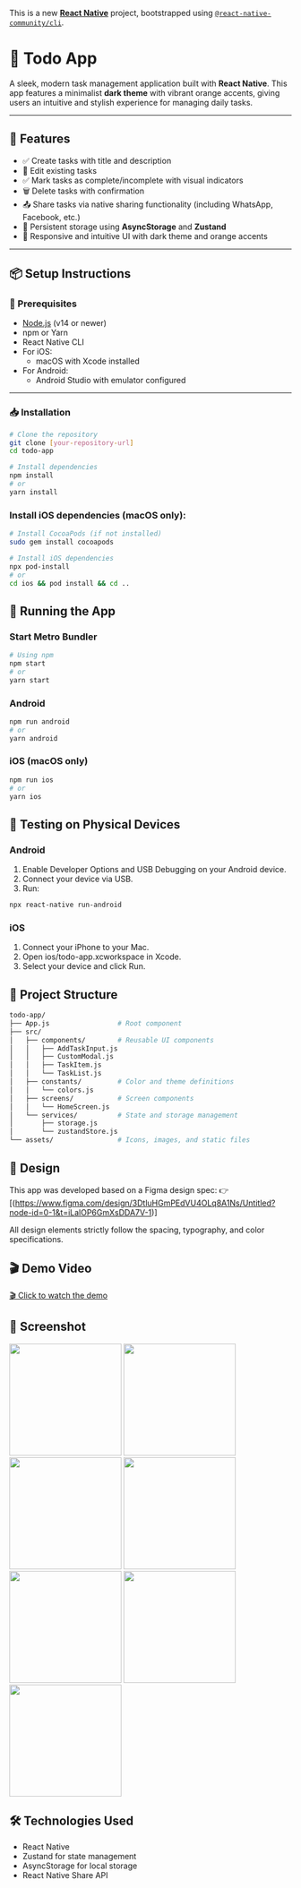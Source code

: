 This is a new [**React Native**](https://reactnative.dev) project, bootstrapped using [`@react-native-community/cli`](https://github.com/react-native-community/cli).

# 📝 Todo App

A sleek, modern task management application built with **React Native**. This app features a minimalist **dark theme** with vibrant orange accents, giving users an intuitive and stylish experience for managing daily tasks.

---

## 🚀 Features

- ✅ Create tasks with title and description
- 🔄 Edit existing tasks
- ✅ Mark tasks as complete/incomplete with visual indicators
- 🗑️ Delete tasks with confirmation
- 📤 Share tasks via native sharing functionality (including WhatsApp, Facebook, etc.)
- 💾 Persistent storage using **AsyncStorage** and **Zustand**
- 🎨 Responsive and intuitive UI with dark theme and orange accents

---

## 📦 Setup Instructions

### 🔧 Prerequisites

- [Node.js](https://nodejs.org/) (v14 or newer)
- npm or Yarn
- React Native CLI
- For iOS:
  - macOS with Xcode installed
- For Android:
  - Android Studio with emulator configured

---

### 📥 Installation

```bash
# Clone the repository
git clone [your-repository-url]
cd todo-app

# Install dependencies
npm install
# or
yarn install
```

### Install iOS dependencies (macOS only):

```bash
# Install CocoaPods (if not installed)
sudo gem install cocoapods

# Install iOS dependencies
npx pod-install
# or
cd ios && pod install && cd ..
```
## 📱 Running the App

### Start Metro Bundler

```bash
# Using npm
npm start
# or
yarn start
```
### Android

```bash
npm run android
# or
yarn android
```
### iOS (macOS only)

```bash
npm run ios
# or
yarn ios
```
## 🧪 Testing on Physical Devices

### Android
1) Enable Developer Options and USB Debugging on your Android device.
2) Connect your device via USB.
3) Run:
```bash
npx react-native run-android
```
### iOS
1) Connect your iPhone to your Mac.
2) Open ios/todo-app.xcworkspace in Xcode.
3) Select your device and click Run.

## 📁 Project Structure
```bash
todo-app/
├── App.js                 # Root component
├── src/
│   ├── components/        # Reusable UI components
│   │   ├── AddTaskInput.js
│   │   ├── CustomModal.js
│   │   ├── TaskItem.js
│   │   └── TaskList.js
│   ├── constants/         # Color and theme definitions
│   │   └── colors.js
│   ├── screens/           # Screen components
│   │   └── HomeScreen.js
│   └── services/          # State and storage management
│       ├── storage.js
│       └── zustandStore.js
└── assets/                # Icons, images, and static files
```

## 🎨 Design

This app was developed based on a Figma design spec: 👉 [(https://www.figma.com/design/3DtluHGmPEdVU4OLq8A1Ns/Untitled?node-id=0-1&t=iLalOP6GmXsDDA7V-1)]

All design elements strictly follow the spacing, typography, and color specifications.

## 🎬 Demo Video

[🎬 Click to watch the demo](https://github.com/KavinduAmalka/ToDoApp/issues/2#issue-3018049543)


## 📸 Screenshot

<img src="./media/Screenshot%202025-04-24%20221059.png" width="200"/>
<img src="./media/Screenshot%202025-04-24%20221339.png" width="200"/>
<img src="./media/Screenshot%202025-04-24%20221354.png" width="200"/>
<img src="./media/Screenshot%202025-04-24%20221419.png" width="200"/>
<img src="./media/Screenshot%202025-04-24%20221438.png" width="200"/>
<img src="./media/Screenshot%202025-04-24%20221458.png" width="200"/>
<img src="./media/Screenshot%202025-04-24%20221515.png" width="200"/>

## 🛠️ Technologies Used

- React Native
- Zustand for state management
- AsyncStorage for local storage
- React Native Share API
